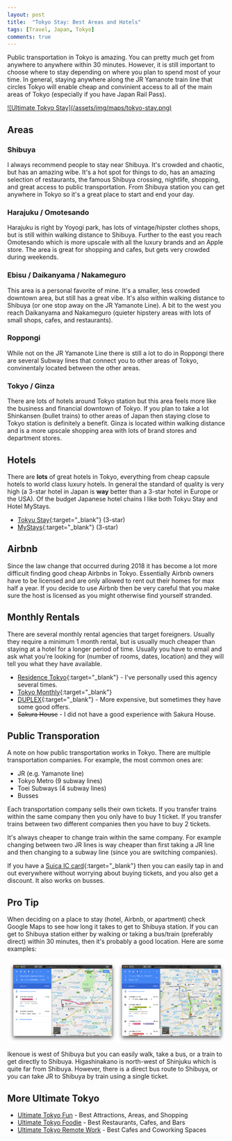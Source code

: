 ```yaml
---
layout: post
title:  "Tokyo Stay: Best Areas and Hotels"
tags: [Travel, Japan, Tokyo]
comments: true
---
```


Public transportation in Tokyo is amazing. You can pretty much get from anywhere to anywhere within 30 minutes. However, it is still important to choose where to stay depending on where you plan to spend most of your time. In general, staying anywhere along the JR Yamanote train line that circles Tokyo will enable cheap and convinient access to all of the main areas of Tokyo (especially if you have Japan Rail Pass). 

<a href="https://drive.google.com/open?id=1rSZc0NBJj9mI_rNa5HCq7uZvB2AZn_yH&usp=sharing" target="_blank">
![Ultimate Tokyo Stay](/assets/img/maps/tokyo-stay.png)
</a>

## Areas

### Shibuya
I always recommend people to stay near Shibuya. It's crowded and chaotic, but has an amazing wibe. It's a hot spot for things to do, has an amazing selection of restaurants, the famous Shibuya crossing, nightlife, shopping, and great access to public transportation. From Shibuya station you can get anywhere in Tokyo so it's a great place to start and end your day.

### Harajuku / Omotesando
Harajuku is right by Yoyogi park, has lots of vintage/hipster clothes shops, but is still within walking distance to Shibuya. Further to the east you reach Omotesando which is more upscale with all the luxury brands and an Apple store. The area is great for shopping and cafes, but gets very crowded during weekends.

### Ebisu / Daikanyama / Nakameguro
This area is a personal favorite of mine. It's a smaller, less crowded downtown area, but still has a great vibe. It's also within walking distance to Shibuya (or one stop away on the JR Yamanote Line). A bit to the west you reach Daikanyama and Nakameguro (quieter hipstery areas with lots of small shops, cafes, and restaurants).

### Roppongi
While not on the JR Yamanote Line there is still a lot to do in Roppongi there are several Subway lines that connect you to other areas of Tokyo, convinentaly located between the other areas.

### Tokyo / Ginza
There are lots of hotels around Tokyo station but this area feels more like the business and financial downtown of Tokyo. If you plan to take a lot Shinkansen (bullet trains) to other areas of Japan then staying close to Tokyo station is definitely a benefit. Ginza is located within walking distance and is a more upscale shopping area with lots of brand stores and department stores.

## Hotels
There are **lots** of great hotels in Tokyo, everything from cheap capsule hotels to world class luxury hotels. In general the standard of quality is very high (a 3-star hotel in Japan is **way** better than a 3-star hotel in Europe or the USA). Of the budget Japanese hotel chains I like both Tokyu Stay and Hotel MyStays.

- [Tokyu Stay](https://www.tokyustay.co.jp/e/){:target="_blank"} (3-star)
- [MyStays](https://www.mystays.com/en-us/){:target="_blank"} (3-star)


## Airbnb
Since the law change that occurred during 2018 it has become a lot more difficult finding good cheap Airbnbs in Tokyo. Essentially Airbnb owners have to be licensed and are only allowed to rent out their homes for max half a year. If you decide to use Airbnb then be very careful that you make sure the host is licensed as you might otherwise find yourself stranded.


## Monthly Rentals
There are several monthly rental agencies that target foreigners. Usually they require a minimum 1 month rental, but is usually much cheaper than staying at a hotel for a longer period of time. Usually you have to email and ask what you're looking for (number of rooms, dates, location) and they will tell you what they have available.

- [Residence Tokyo](http://residencetokyo.com){:target="_blank"} - I've personally used this agency several times.
- [Tokyo Monthly](https://www.tokyo-monthly.jp/en/){:target="_blank"}
- [DUPLEX](http://duplexcs.jp/eng/){:target="_blank"} - More expensive, but sometimes they have some good offers.
- ~~Sakura House~~ - I did not have a good experience with Sakura House.


## Public Transporation
A note on how public transportation works in Tokyo. There are multiple transportation companies. For example, the most common ones are:

- JR (e.g. Yamanote line)
- Tokyo Metro (9 subway lines)
- Toei Subways (4 subway lines)
- Busses

Each transportation company sells their own tickets. If you transfer trains within the same company then you only have to buy 1 ticket. If you transfer trains between two different companies then you have to buy 2 tickets. 

It's always cheaper to change train within the same company. For example changing between two JR lines is way cheaper than first taking a JR line and then changing to a subway line (since you are switching companies).

If you have a [Suica IC card](http://www.jreast.co.jp/e/pass/suica.html){:target="_blank"} then you can easily tap in and out everywhere without worrying about buying tickets, and you also get a discount. It also works on busses.


## Pro Tip
When deciding on a place to stay (hotel, Airbnb, or apartment) check Google Maps to see how long it takes to get to Shibuya station. If you can get to Shibuya station either by walking or taking a bus/train (preferably direct) within 30 minutes, then it's probably a good location. Here are some examples:

![Ultimate Tokyo Stay Google Maps](/assets/img/maps/google-maps.png)

Ikenoue is west of Shibuya but you can easily walk, take a bus, or a train to get directly to Shibuya. Higashinakano is north-west of Shinjuku which is quite far from Shibuya. However, there is a direct bus route to Shibuya, or you can take JR to Shibuya by train using a single ticket.


## More Ultimate Tokyo
* [Ultimate Tokyo Fun](/2018/10/29/ultimate-tokyo-fun/) - Best Attractions, Areas, and Shopping
* [Ultimate Tokyo Foodie](/2018/10/30/ultimate-tokyo-foodie/) - Best Restaurants, Cafes, and Bars
* [Ultimate Tokyo Remote Work](/2018/10/31/ultimate-tokyo-remote-work/) - Best Cafes and Coworking Spaces
